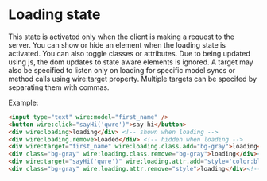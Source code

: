 
# Loading state

This state is activated only when the client is making a request to the server. You can show or hide an element when the loading state is activated. You can also toggle classes or attributes. Due to being updated using js, the dom updates to state aware elements is ignored. A target may also be specified to listen only on loading for specific model syncs or method calls using wire:target property. Multiple targets can be specifed by separating them with commas.

Example:

```html
<input type="text" wire:model="first_name" />
<button wire:click="sayHi('qwre')">say hi</button> 
<div wire:loading>loading</div> <!-- shown when loading -->
<div wire:loading.remove>Loaded</div> <!-- hidden when loading -->
<div wire:target="first_name" wire:loading.class.add="bg-gray">loading</div><!-- class bg-gray is added when syncing first_name -->
<div class="bg-gray" wire:loading.class.remove="bg-gray">loading</div><!-- class bg-gray is removed when loading -->
<div wire:target="sayHi('qwre')" wire:loading.attr.add="style='color:black'">loading</div><!-- Adding attribute on requests that calls the specified event -->
<div class="bg-gray" wire:loading.attr.remove="style">loading</div><!-- removing attribute -->
```

